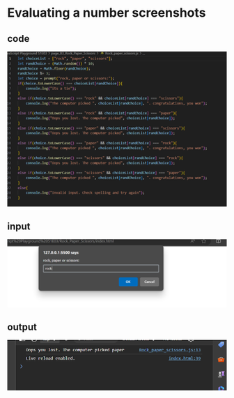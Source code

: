 # Evaluating a number screenshots

## code
![code](Screenshots/code.png)
## input
![Input](screenshots/input.png)
## output
![Output](screenshots/output.png)

